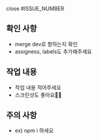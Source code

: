 close #ISSUE_NUMBER

## 확인 사항
- merge dev로 향하는지 확인
- assigness, labels도 추가해주세요

## 작업 내용
- 작업 내용 적어주세요
- 스크린샷도 좋아요👍🏻

## 주의 사항
- ex) npm i 하세요
